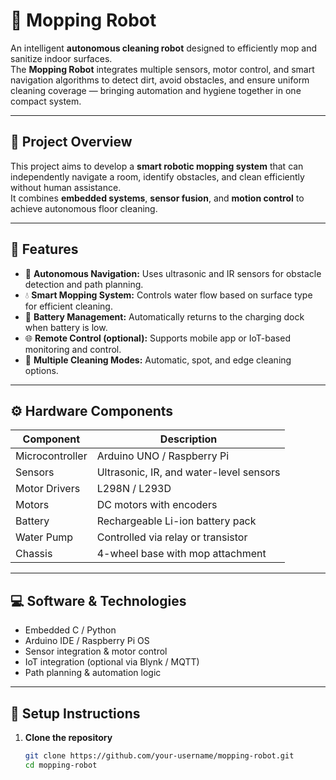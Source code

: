 # 🤖 Mopping Robot

An intelligent **autonomous cleaning robot** designed to efficiently mop and sanitize indoor surfaces.  
The **Mopping Robot** integrates multiple sensors, motor control, and smart navigation algorithms to detect dirt, avoid obstacles, and ensure uniform cleaning coverage — bringing automation and hygiene together in one compact system.

---

## 🧠 Project Overview

This project aims to develop a **smart robotic mopping system** that can independently navigate a room, identify obstacles, and clean efficiently without human assistance.  
It combines **embedded systems**, **sensor fusion**, and **motion control** to achieve autonomous floor cleaning.

---

## 🚀 Features

- 🧭 **Autonomous Navigation:** Uses ultrasonic and IR sensors for obstacle detection and path planning.  
- 💧 **Smart Mopping System:** Controls water flow based on surface type for efficient cleaning.  
- 🔋 **Battery Management:** Automatically returns to the charging dock when battery is low.  
- 🌐 **Remote Control (optional):** Supports mobile app or IoT-based monitoring and control.  
- 🧽 **Multiple Cleaning Modes:** Automatic, spot, and edge cleaning options.

---

## ⚙️ Hardware Components

| Component | Description |
|------------|-------------|
| Microcontroller | Arduino UNO / Raspberry Pi |
| Sensors | Ultrasonic, IR, and water-level sensors |
| Motor Drivers | L298N / L293D |
| Motors | DC motors with encoders |
| Battery | Rechargeable Li-ion battery pack |
| Water Pump | Controlled via relay or transistor |
| Chassis | 4-wheel base with mop attachment |

---

## 💻 Software & Technologies

- Embedded C / Python  
- Arduino IDE / Raspberry Pi OS  
- Sensor integration & motor control  
- IoT integration (optional via Blynk / MQTT)  
- Path planning & automation logic  

---

## 🔧 Setup Instructions

1. **Clone the repository**
   ```bash
   git clone https://github.com/your-username/mopping-robot.git
   cd mopping-robot
